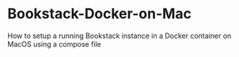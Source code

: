 # Bookstack-Docker-on-Mac
How to setup a running Bookstack instance in a Docker container on MacOS using a compose file
